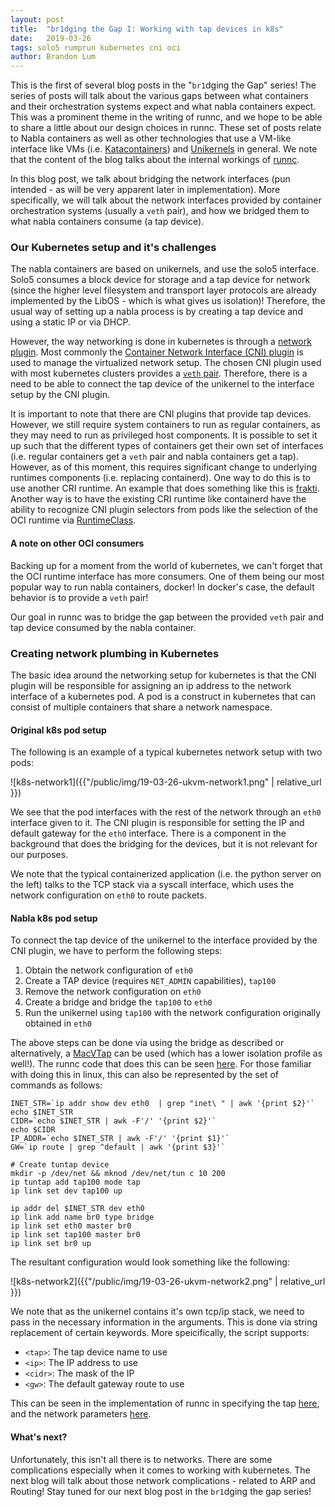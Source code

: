 ```yaml
---
layout: post
title:  "br1dging the Gap I: Working with tap devices in k8s"
date:   2019-03-26
tags: solo5 rumprun kubernetes cni oci
author: Brandon Lum
---
```



This is the first of several blog posts in the "`br1`dging the Gap" series! The series of posts will talk about the various gaps between what containers and their orchestration systems expect and what nabla containers expect.
This was a prominent theme in the writing of runnc, and we hope to be able to share a little about our design choices in runnc.
These set of posts relate to Nabla containers as well as other technologies that use a VM-like interface like VMs (i.e. [Katacontainers](https://katacontainers.io/)) and [Unikernels](https://en.wikipedia.org/wiki/Unikernel) in general. 
We note that the content of the blog talks about the internal workings of [runnc](https://github.com/nabla-containers/runnc).

In this blog post, we talk about bridging the network interfaces (pun intended - as will be very apparent later in implementation). More specifically, we will talk about the network interfaces provided by container orchestration systems (usually a `veth` pair), and how we bridged them to what nabla containers consume (a tap device).


### Our Kubernetes setup and it's challenges

The nabla containers are based on unikernels, and use the solo5 interface. Solo5 consumes a block device for storage and a tap device for network (since the higher level filesystem and transport layer protocols are already implemented by the LibOS - which is what gives us isolation)! Therefore, the usual way of setting up a nabla process is by creating a tap device and using a static IP or via DHCP.

However, the way networking is done in kubernetes is through a [network plugin](https://kubernetes.io/docs/concepts/cluster-administration/network-plugins/). Most commonly the [Container Network Interface (CNI) plugin](https://kubernetes.io/docs/concepts/cluster-administration/networking/)
is used to manage the virtualized network setup. The chosen CNI plugin used with most kubernetes clusters provides a [`veth` pair](http://man7.org/linux/man-pages/man4/veth.4.html). Therefore, there is a need to be able to connect the tap device of the unikernel to the interface setup by the CNI plugin. 

It is important to note that there are CNI plugins that provide tap devices. However, we still require system containers to run as regular containers, as they may need to run as privileged host components. It is possible to set it up such that the different types of containers get their own set of interfaces (i.e. regular containers get a `veth` pair and nabla containers get a tap). 
However, as of this moment, this requires significant change to underlying runtimes components (i.e. replacing containerd). 
One way to do this is to use another CRI runtime. An example that does something like this is [frakti](https://github.com/kubernetes/frakti).
Another way is to have the existing CRI runtime like containerd have the ability to recognize CNI plugin selectors from pods like the selection of the OCI runtime via [RuntimeClass](https://kubernetes.io/docs/concepts/containers/runtime-class/).

#### A note on other OCI consumers

Backing up for a moment from the world of kubernetes, we can't forget that the OCI runtime interface has more consumers. One of them being our most popular way to run nabla containers, docker! In docker's case, the default behavior is to provide a `veth` pair!

Our goal in runnc was to bridge the gap between the provided `veth` pair and tap device consumed by the nabla container.

### Creating network plumbing in Kubernetes

The basic idea around the networking setup for kubernetes is that the CNI plugin will be responsible for assigning an ip address to the network interface of a kubernetes pod. A pod is a construct in kubernetes that can consist of multiple containers that share a network namespace. 

#### Original k8s pod setup

The following is an example of a typical kubernetes network setup with two pods:

![k8s-network1]({{"/public/img/19-03-26-ukvm-network1.png" | relative_url }})

We see that the pod interfaces with the rest of the network through an `eth0` interface given to it.  The CNI plugin is responsible for setting the IP and default gateway for the `eth0` interface. There is a component in the background that does the bridging for the devices, but it is not relevant for our purposes.

We note that the typical containerized application (i.e. the python server on the left) talks to the TCP stack via a syscall interface, which uses the network configuration on `eth0` to route packets.

#### Nabla k8s pod setup

To connect the tap device of the unikernel to the interface provided by the CNI plugin, we have to perform the following steps:

1. Obtain the network configuration of `eth0`
2. Create a TAP device (requires `NET_ADMIN` capabilities), `tap100`
3. Remove the network configuration on `eth0`
4. Create a bridge and bridge the `tap100` to `eth0`
5. Run the unikernel using `tap100` with the network configuration originally obtained in `eth0`

The above steps can be done via using the bridge as described or alternatively, a [MacVTap](https://virt.kernelnewbies.org/MacVTap) can be used (which has a lower isolation profile as well!). The runnc code that does this can be seen [here](https://github.com/nabla-containers/runnc/blob/46ededdd75a03cecf05936a1a45d5d0096a2b117/nabla-lib/network/network_linux.go#L282). For those familiar with doing this in linux, this can also be represented by the set of commands as follows:

```
INET_STR=`ip addr show dev eth0  | grep "inet\ " | awk '{print $2}'`
echo $INET_STR
CIDR=`echo $INET_STR | awk -F'/' '{print $2}'`
echo $CIDR
IP_ADDR=`echo $INET_STR | awk -F'/' '{print $1}'`
GW=`ip route | grep ^default | awk '{print $3}'`

# Create tuntap device
mkdir -p /dev/net && mknod /dev/net/tun c 10 200
ip tuntap add tap100 mode tap
ip link set dev tap100 up

ip addr del $INET_STR dev eth0
ip link add name br0 type bridge
ip link set eth0 master br0
ip link set tap100 master br0
ip link set br0 up
```

The resultant configuration would look something like the following:

![k8s-network2]({{"/public/img/19-03-26-ukvm-network2.png" | relative_url }})

We note that as the unikernel contains it's own tcp/ip stack, we need to pass in the necessary information in the arguments. This is done via string replacement of certain keywords. More speicifically, the script supports:

- `<tap>`: The tap device name to use
- `<ip>`: The IP address to use
- `<cidr>`: The mask of the IP
- `<gw>`: The default gateway route to use

This can be seen in the implementation of runnc in specifying the tap [here](https://github.com/nabla-containers/runnc/blob/46ededdd75a03cecf05936a1a45d5d0096a2b117/runnc-cont/runnc_cont.go#L198), and the network parameters [here](https://github.com/nabla-containers/runnc/blob/46ededdd75a03cecf05936a1a45d5d0096a2b117/runnc-cont/runnc_cont.go#L178-L179).

#### What's next?

Unfortunately, this isn't all there is to networks. There are some complications especially when it comes to working with kubernetes. The next blog will talk about those network complications - related to ARP and Routing! Stay tuned for our next blog post in the `br1`dging the gap series!
